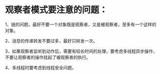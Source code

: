 观察者模式要注意的问题：
==========

1、链的问题，最好不要一个对象既是观察者，又是被观察者，至多有一个这样的对象。  

2、消息的传递转发不要过多，最好只转发一次。  

3、如果观察者监听到动作后，需要有较长时间的处理，要考虑多线程异步操作，不要让观察者的操作挂起了被观察者的执行。  

4、多线程时要考虑到线程安全问题。  
